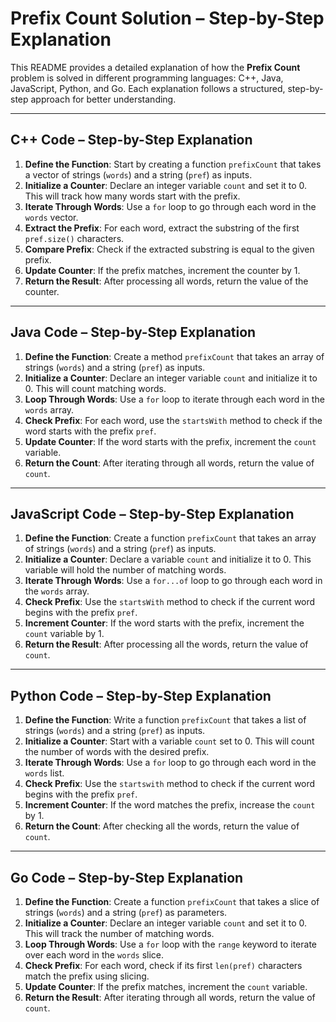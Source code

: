 # Prefix Count Solution – Step-by-Step Explanation

This README provides a detailed explanation of how the **Prefix Count** problem is solved in different programming languages: C++, Java, JavaScript, Python, and Go. Each explanation follows a structured, step-by-step approach for better understanding.

---

## **C++ Code – Step-by-Step Explanation**

1. **Define the Function**: Start by creating a function `prefixCount` that takes a vector of strings (`words`) and a string (`pref`) as inputs.
2. **Initialize a Counter**: Declare an integer variable `count` and set it to 0. This will track how many words start with the prefix.
3. **Iterate Through Words**: Use a `for` loop to go through each word in the `words` vector.
4. **Extract the Prefix**: For each word, extract the substring of the first `pref.size()` characters.
5. **Compare Prefix**: Check if the extracted substring is equal to the given prefix.
6. **Update Counter**: If the prefix matches, increment the counter by 1.
7. **Return the Result**: After processing all words, return the value of the counter.

---

## **Java Code – Step-by-Step Explanation**

1. **Define the Function**: Create a method `prefixCount` that takes an array of strings (`words`) and a string (`pref`) as inputs.
2. **Initialize a Counter**: Declare an integer variable `count` and initialize it to 0. This will count matching words.
3. **Loop Through Words**: Use a `for` loop to iterate through each word in the `words` array.
4. **Check Prefix**: For each word, use the `startsWith` method to check if the word starts with the prefix `pref`.
5. **Update Counter**: If the word starts with the prefix, increment the `count` variable.
6. **Return the Count**: After iterating through all words, return the value of `count`.

---

## **JavaScript Code – Step-by-Step Explanation**

1. **Define the Function**: Create a function `prefixCount` that takes an array of strings (`words`) and a string (`pref`) as inputs.
2. **Initialize a Counter**: Declare a variable `count` and initialize it to 0. This variable will hold the number of matching words.
3. **Iterate Through Words**: Use a `for...of` loop to go through each word in the `words` array.
4. **Check Prefix**: Use the `startsWith` method to check if the current word begins with the prefix `pref`.
5. **Increment Counter**: If the word starts with the prefix, increment the `count` variable by 1.
6. **Return the Result**: After processing all the words, return the value of `count`.

---

## **Python Code – Step-by-Step Explanation**

1. **Define the Function**: Write a function `prefixCount` that takes a list of strings (`words`) and a string (`pref`) as inputs.
2. **Initialize a Counter**: Start with a variable `count` set to 0. This will count the number of words with the desired prefix.
3. **Iterate Through Words**: Use a `for` loop to go through each word in the `words` list.
4. **Check Prefix**: Use the `startswith` method to check if the current word begins with the prefix `pref`.
5. **Increment Counter**: If the word matches the prefix, increase the `count` by 1.
6. **Return the Count**: After checking all the words, return the value of `count`.

---

## **Go Code – Step-by-Step Explanation**

1. **Define the Function**: Create a function `prefixCount` that takes a slice of strings (`words`) and a string (`pref`) as parameters.
2. **Initialize a Counter**: Declare an integer variable `count` and set it to 0. This will track the number of matching words.
3. **Loop Through Words**: Use a `for` loop with the `range` keyword to iterate over each word in the `words` slice.
4. **Check Prefix**: For each word, check if its first `len(pref)` characters match the prefix using slicing.
5. **Update Counter**: If the prefix matches, increment the `count` variable.
6. **Return the Result**: After iterating through all words, return the value of `count`.
